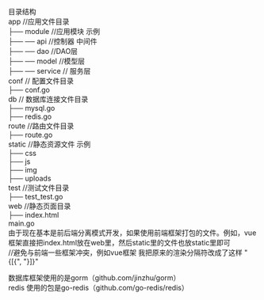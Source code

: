 目录结构  
app //应用文件目录  
├── module //应用模块 示例  
    ├── ── api  //控制器 中间件   
    ├── ── dao  //DAO层  
    ├── ── model //模型层  
    ├── ── service // 服务层  
conf // 配置文件目录  
├── conf.go  
db // 数据库连接文件目录  
├── mysql.go  
├── redis.go  
route //路由文件目录  
├── route.go  
static //静态资源文件 示例  
├── css  
├── js  
├── img  
├── uploads   
test //测试文件目录  
├── test_test.go  
web //静态页面目录  
├── index.html  
main.go  
由于现在基本是前后端分离模式开发，如果使用前端框架打包的文件。例如，vue框架直接把index.html放在web里，然后static里的文件也放static里即可  
//避免与前端一些框架冲突，例如vue框架 我把原来的渲染分隔符改成了这样 "{[{", "}]}"  

数据库框架使用的是gorm（github.com/jinzhu/gorm）  
redis 使用的包是go-redis（github.com/go-redis/redis）  
